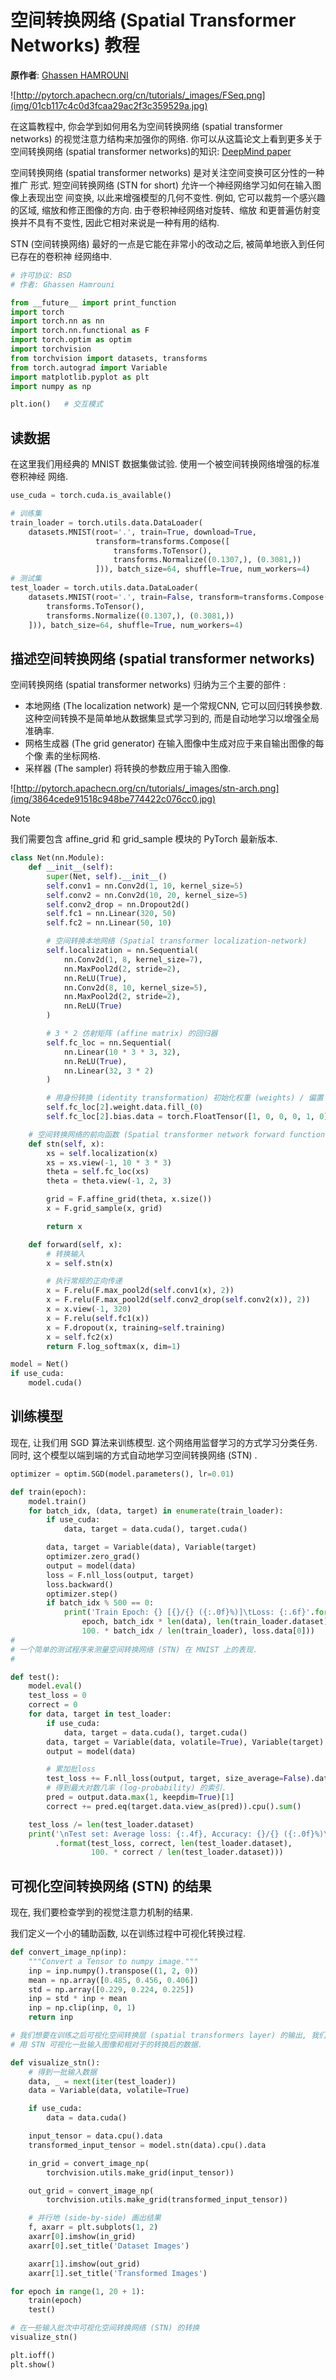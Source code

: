 # 空间转换网络 (Spatial Transformer Networks) 教程

**原作者**: [Ghassen HAMROUNI](https://github.com/GHamrouni)

![http://pytorch.apachecn.org/cn/tutorials/_images/FSeq.png](img/01cb117c4c0d3fcaa29ac2f3c359529a.jpg)

在这篇教程中, 你会学到如何用名为空间转换网络 (spatial transformer networks) 的视觉注意力结构来加强你的网络. 你可以从这篇论文上看到更多关于空间转换网络 (spatial transformer networks)的知识: [DeepMind paper](https://arxiv.org/abs/1506.02025)

空间转换网络 (spatial transformer networks) 是对关注空间变换可区分性的一种推广 形式. 短空间转换网络 (STN for short) 允许一个神经网络学习如何在输入图像上表现出空 间变换, 以此来增强模型的几何不变性. 例如, 它可以裁剪一个感兴趣的区域, 缩放和修正图像的方向. 由于卷积神经网络对旋转、缩放 和更普遍仿射变换并不具有不变性, 因此它相对来说是一种有用的结构.

STN (空间转换网络) 最好的一点是它能在非常小的改动之后, 被简单地嵌入到任何已存在的卷积神 经网络中.

```py
# 许可协议: BSD
# 作者: Ghassen Hamrouni

from __future__ import print_function
import torch
import torch.nn as nn
import torch.nn.functional as F
import torch.optim as optim
import torchvision
from torchvision import datasets, transforms
from torch.autograd import Variable
import matplotlib.pyplot as plt
import numpy as np

plt.ion()   # 交互模式

```

## 读数据

在这里我们用经典的 MNIST 数据集做试验. 使用一个被空间转换网络增强的标准卷积神经 网络.

```py
use_cuda = torch.cuda.is_available()

# 训练集
train_loader = torch.utils.data.DataLoader(
    datasets.MNIST(root='.', train=True, download=True,
                   transform=transforms.Compose([
                       transforms.ToTensor(),
                       transforms.Normalize((0.1307,), (0.3081,))
                   ])), batch_size=64, shuffle=True, num_workers=4)
# 测试集
test_loader = torch.utils.data.DataLoader(
    datasets.MNIST(root='.', train=False, transform=transforms.Compose([
        transforms.ToTensor(),
        transforms.Normalize((0.1307,), (0.3081,))
    ])), batch_size=64, shuffle=True, num_workers=4)

```

## 描述空间转换网络 (spatial transformer networks)

空间转换网络 (spatial transformer networks) 归纳为三个主要的部件 :

*   本地网络 (The localization network) 是一个常规CNN, 它可以回归转换参数. 这种空间转换不是简单地从数据集显式学习到的, 而是自动地学习以增强全局准确率.
*   网格生成器 (The grid generator) 在输入图像中生成对应于来自输出图像的每个像 素的坐标网格.
*   采样器 (The sampler) 将转换的参数应用于输入图像.

![http://pytorch.apachecn.org/cn/tutorials/_images/stn-arch.png](img/3864cede91518c948be774422c076cc0.jpg)

Note

我们需要包含 affine_grid 和 grid_sample 模块的 PyTorch 最新版本.

```py
class Net(nn.Module):
    def __init__(self):
        super(Net, self).__init__()
        self.conv1 = nn.Conv2d(1, 10, kernel_size=5)
        self.conv2 = nn.Conv2d(10, 20, kernel_size=5)
        self.conv2_drop = nn.Dropout2d()
        self.fc1 = nn.Linear(320, 50)
        self.fc2 = nn.Linear(50, 10)

        # 空间转换本地网络 (Spatial transformer localization-network)
        self.localization = nn.Sequential(
            nn.Conv2d(1, 8, kernel_size=7),
            nn.MaxPool2d(2, stride=2),
            nn.ReLU(True),
            nn.Conv2d(8, 10, kernel_size=5),
            nn.MaxPool2d(2, stride=2),
            nn.ReLU(True)
        )

        # 3 * 2 仿射矩阵 (affine matrix) 的回归器
        self.fc_loc = nn.Sequential(
            nn.Linear(10 * 3 * 3, 32),
            nn.ReLU(True),
            nn.Linear(32, 3 * 2)
        )

        # 用身份转换 (identity transformation) 初始化权重 (weights) / 偏置 (bias)
        self.fc_loc[2].weight.data.fill_(0)
        self.fc_loc[2].bias.data = torch.FloatTensor([1, 0, 0, 0, 1, 0])

    # 空间转换网络的前向函数 (Spatial transformer network forward function)
    def stn(self, x):
        xs = self.localization(x)
        xs = xs.view(-1, 10 * 3 * 3)
        theta = self.fc_loc(xs)
        theta = theta.view(-1, 2, 3)

        grid = F.affine_grid(theta, x.size())
        x = F.grid_sample(x, grid)

        return x

    def forward(self, x):
        # 转换输入
        x = self.stn(x)

        # 执行常规的正向传递
        x = F.relu(F.max_pool2d(self.conv1(x), 2))
        x = F.relu(F.max_pool2d(self.conv2_drop(self.conv2(x)), 2))
        x = x.view(-1, 320)
        x = F.relu(self.fc1(x))
        x = F.dropout(x, training=self.training)
        x = self.fc2(x)
        return F.log_softmax(x, dim=1)

model = Net()
if use_cuda:
    model.cuda()

```

## 训练模型

现在, 让我们用 SGD 算法来训练模型. 这个网络用监督学习的方式学习分类任务. 同时, 这个模型以端到端的方式自动地学习空间转换网络 (STN) .

```py
optimizer = optim.SGD(model.parameters(), lr=0.01)

def train(epoch):
    model.train()
    for batch_idx, (data, target) in enumerate(train_loader):
        if use_cuda:
            data, target = data.cuda(), target.cuda()

        data, target = Variable(data), Variable(target)
        optimizer.zero_grad()
        output = model(data)
        loss = F.nll_loss(output, target)
        loss.backward()
        optimizer.step()
        if batch_idx % 500 == 0:
            print('Train Epoch: {} [{}/{} ({:.0f}%)]\tLoss: {:.6f}'.format(
                epoch, batch_idx * len(data), len(train_loader.dataset),
                100. * batch_idx / len(train_loader), loss.data[0]))
#
# 一个简单的测试程序来测量空间转换网络 (STN) 在 MNIST 上的表现.
#

def test():
    model.eval()
    test_loss = 0
    correct = 0
    for data, target in test_loader:
        if use_cuda:
            data, target = data.cuda(), target.cuda()
        data, target = Variable(data, volatile=True), Variable(target)
        output = model(data)

        # 累加批loss
        test_loss += F.nll_loss(output, target, size_average=False).data[0]
        # 得到最大对数几率 (log-probability) 的索引.
        pred = output.data.max(1, keepdim=True)[1]
        correct += pred.eq(target.data.view_as(pred)).cpu().sum()

    test_loss /= len(test_loader.dataset)
    print('\nTest set: Average loss: {:.4f}, Accuracy: {}/{} ({:.0f}%)\n'
          .format(test_loss, correct, len(test_loader.dataset),
                  100. * correct / len(test_loader.dataset)))

```

## 可视化空间转换网络 (STN) 的结果

现在, 我们要检查学到的视觉注意力机制的结果.

我们定义一个小的辅助函数, 以在训练过程中可视化转换过程.

```py
def convert_image_np(inp):
    """Convert a Tensor to numpy image."""
    inp = inp.numpy().transpose((1, 2, 0))
    mean = np.array([0.485, 0.456, 0.406])
    std = np.array([0.229, 0.224, 0.225])
    inp = std * inp + mean
    inp = np.clip(inp, 0, 1)
    return inp

# 我们想要在训练之后可视化空间转换层 (spatial transformers layer) 的输出, 我们
# 用 STN 可视化一批输入图像和相对于的转换后的数据.

def visualize_stn():
    # 得到一批输入数据
    data, _ = next(iter(test_loader))
    data = Variable(data, volatile=True)

    if use_cuda:
        data = data.cuda()

    input_tensor = data.cpu().data
    transformed_input_tensor = model.stn(data).cpu().data

    in_grid = convert_image_np(
        torchvision.utils.make_grid(input_tensor))

    out_grid = convert_image_np(
        torchvision.utils.make_grid(transformed_input_tensor))

    # 并行地 (side-by-side) 画出结果
    f, axarr = plt.subplots(1, 2)
    axarr[0].imshow(in_grid)
    axarr[0].set_title('Dataset Images')

    axarr[1].imshow(out_grid)
    axarr[1].set_title('Transformed Images')

for epoch in range(1, 20 + 1):
    train(epoch)
    test()

# 在一些输入批次中可视化空间转换网络 (STN) 的转换
visualize_stn()

plt.ioff()
plt.show()

```
